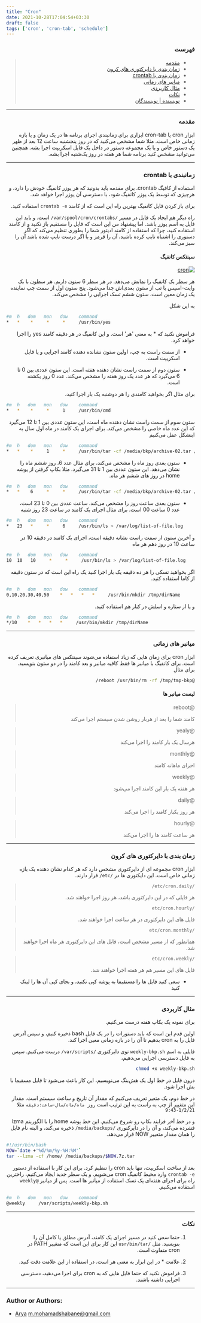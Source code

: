 ```yaml
---
title: "Cron"
date: 2021-10-28T17:04:54+03:30
draft: false
tags: ['cron', 'cron-tab', 'schedule']
---
```


<div dir='rtl'>


### فهرست
> - [مقدمه](#مقدمه)
> - [زمان بندی با دایرکتوری های کرون](#زمان-بندی-با-دایرکتوری-های-کرون)
> - [زمان بندی با crontab](#زمانبندی-با-crontab)
> - [میانبر های زمانی](#میانبر-های-زمانی)
> - [مثال کاربردی](#مثال-کاربردی)
> - [نکات](#نکات)
> - [نویسنده | نویسندگان](#author-or-authors)

---

### مقدمه
ابزار
cron
یا
cron-tab
ابزاری برای زمانبندی اجرای برنامه ها در یک زمان و یا بازه زمانی خاص است.
مثلا شما مشخص می‌کنید که در روز پنجشنبه ساعت 12 بعد از ظهر یک دستور خاص و یا یک مجموعه دستور در داخل یک فایل اسکریپت اجرا بشه.
همچنین می‌توانید مشخص کنید برنامه شما هر هفته در روز یک‌شنبه اجرا بشه.

---


### زمانبندی با crontab
استفاده از کافیگ
crontab.
برای مقدمه باید بدونید که هر یوزر کانفیگ خودش را دارد، و هرچیزی که توسط یک یوزر کانفیگ شود، با دسترسی آن یوزر اجرا خواهد شد.

برای باز کردن فایل کانفیگ بهترین راه این است که از کامند
`crontab -e`
استفاده کنید.

راه دیگر هم ایجاد یک فایل در مسیر
`/var/spool/cron/crontabs/`
است. و باید این فایل به اسم یوزر باشد.
اما پیشنهاد من این است که فایل را مستقیم باز نکنید و از کامند استفاده کنید، چرا که استفاده از کامند ادیتور شما را بطوری تنظیم می‌کند که اگر دستوری را اشتباه تایپ کرده باشید، آن را قرمز و یا اگر درست تایپ شده باشد آن را سبز می‌کند.

#### سینتکس کانفیگ
[![cron](field.png)](field.png)

هر سطر یک کانفیگ را نمایش می‌دهد. در هر سطر 6 ستون داریم.
هر سطون با یک وایت-اسپس  یا تب از ستون بعدی‌اش جدا می‌شود.
پنج ستون اول از سمت چپ نماینده یک زمان معین است. ستون ششم تسک اجرایی را مشخص می‌کند.

به این شکل
<div dir='ltr'>

```bash
#m  h   dom   mon   dow    command
*   *    *     *     *     /usr/bin/yes
```
</div>

فراموش نکنید که * به معنی 'هر' است. و این کانفیگ در هر دقیقه کامند
yes
را اجرا خواهد کرد.


- از سمت راست به چپ، اولین ستون نشانده دهنده کامند اجرایی و یا فایل اسکریپت است.

- ستون دوم از سمت راست نشان دهنده هفته است. این ستون عددی بین 0 تا 6 می‌گیرد که هر عدد یک روز هفته را مشخص می‌کند. عدد 0 روز یکشنه است.

برای مثال اگر بخواهید کامندی را هر دوشنبه یک بار اجرا کنید،
<div dir='ltr'>

```bash
#m  h   dom   mon   dow    command
*   *    *     *     1     /usr/bin/cmd
```
</div>


ستون سوم از سمت راست نشان دهنده ماه است، این ستون عددی بین 1 تا 12 می‌گیرد که این عدد ماه خاصی را مشخص می‌کند. برای اجرای یک کامند در ماه اول سال به اینشکل عمل می‌کنیم
<div dir='ltr'>

```bash
#m  h   dom   mon   dow    command
*   *    *     1     *     /usr/bin/tar -cf /media/bkp/archive-02.tar /home/
```
</div>

- ستون بعدی روز ماه را مشخص می‌کند، برای مثال عدد 6، روز ششم ماه را نشان می‌دهد. این ستون عددی بین 1 تا 31 می‌گیرد.
مثلا بکاپ گرفتن از پوشه
home
در روز های ششم هر ماه.
<div dir='ltr'>

```bash
#m  h   dom   mon   dow    command
*   *    6     *     *     /usr/bin/tar -cf /media/bkp/archive-02.tar /home/
```
</div>


- ستون بعدی ساعت روز را مشخص می‌کند. ساعت عددی بین 0 تا 23 است، عدد 0 ساعت 00 است.
برای مثال اجرای یک کامند در ساعت 23 روز شنبه
<div dir='ltr'>

```bash
#m  h   dom   mon   dow    command
*   23   *     *     6     /usr/bin/ls > /var/log/list-of-file.log
```
</div>


و آخرین ستون از سمت راست نشانه دقیقه است، اجرای یک کامند در دقیقه 10 در ساعت 10 در روز دهم هر ماه 
<div dir='ltr'>

```bash
#m  h   dom   mon   dow    command
10  10   10     *     *     /usr/bin/ls > /var/log/list-of-file.log
```
</div>

اگر بخواهید تسکی را هر ده دقیقه یک بار اجرا کنید یک راه این است که در ستون دقیقه از کاما استفاده کنید.
<div dir='ltr'>

```bash
#m  h   dom   mon   dow    command
0,10,20,30,40,50    *   *   *   *     /usr/bin/mkdir /tmp/dirName
```
</div>

و یا از ستاره و اسلش در کنار هم استفاده کنید.
<div dir='ltr'>

```bash
#m  h   dom   mon   dow    command
*/10    *   *   *   *     /usr/bin/mkdir /tmp/dirName
```
</div>

---

### میانبر های زمانی

ابزار
cron
برای زمان هایی که زیاد استفاده می‌شوند سینتکس های میانبری تعریف کرده است.
برای کانفیگ با میانبر ها فقط کافیه میانبر و بعد کامند را در دو ستون بنویسید. برای مثال
```bash
@reboot /usr/bin/rm -rf /tmp/tmp-bkp/
```
#### لیست میانبر ها

> @reboot
>
> کامند شما را بعد از هربار روشن شدن سیستم اجرا می‌کند

> @yealy
>
> هرسال یک بار کامند را اجرا می‌کند

> @monthly
>
> اجرای ماهانه کامند

> @weekly
>
> هر هفته یک بار این کامند اجرا می‌شود

> @daily
>
> هر روز یکبار کامند را اجرا می‌کند

> @hourly
>
> هر ساعت کامند ها را اجرا می‌کند

---

### زمان بندی با دایرکتوری های کرون

ابزار
cron
مجموعه ای از دایرکتوری مشخص دارد که هر کدام نشان دهنده یک بازه زمانی خاص است.
این دایکتوری ها در
`/etc/`
قرار دارند.


> `/etc/cron.daily/`
>
> هر فایلی که در این دایرکتوری باشد، هر روز اجرا خواهند شد.

> `/etc/cron.hourly`
>
> فایل های این دایرکتوری در هر ساعت اجرا خواهند شد.

> `/etc/cron.monthly`
>
> همانطور که از مسیر مشخص است، فایل های این دایرکتوری هر ماه اجرا خواهند شد.

> `/etc/cron.weekly`
>
> فایل های این مسیر هم هر هفته اجرا خواهند شد.

- سعی کنید فایل ها را مستقیما به پوشه کپی نکنید، و بجای کپی آن ها را لینک کنید

---

### مثال کاربردی
برای نمونه یک بکاپ هفته درست می‌کنیم.

اولین قدم این است که باید دستورات را در یک فایل
bash
ذخیره کنیم، و سپس آدرس فایل را به
cron
بدهیم تا آن را در بازه زمانی معین اجرا کند.

فایلی به اسم
`weekly-bkp.sh`
توی دایرکتوری
`/var/scripts/`
درست می‌کنیم.
سپس به فایل دسترسی اجرایی می‌دهیم،
```bash
chmod +x weekly-bkp.sh
```

درون فایل در خط اول یک هش‌بنگ می‌نویسیم، این کار باعث می‌شود تا فایل مسقیما با بش اجرا شود.

در خط دوم، یک متغیر تعریف می‌کنیم که مقدار آن تاریخ و ساعت سیستم است.
مقدار این متغییر از چپ به راست به این ترتیب است
`روز ماه/ماه/سال-ساعت:دقیقه`
مثلا
`1/2/21-9:43`

و در خط آخر فرایند بکاپ رو شروع می‌کنیم. این خط پوشه
home
را با
الگوریتم
lzma
فشرده می‌کند، و آن را در دایرکتوری 
`/media/backups/`
ذخیره می‌کند، 
و البته نام فایل را همان مقدار متغییر
NOW
قرار می‌دهد.
<div dir='ltr'>

```bash
#!/usr/bin/bash
NOW=`date +'%d/%m/%y-%H:%M'`
tar --lzma -cf /home/ /media/backups/$NOW.7z.tar
```
</div>

بعد از ساخت اسکریپت، تنها باید
cron
را تنظیم کرد.
برای این کار با استفاده از دستور
`crontab -e`
وارد محیط کانفیگ
cron
می‌شویم. و یک سطر جدید ایجاد می‌کنیم، راحترین راه برای اجرای هفته‌ای یک تسک استفاده از میانبر ها است. پس از میانبر
`@weekly`
استفاده می‌کنیم.
<div dir='ltr'>

```bash
#m  h   dom   mon   dow    command
@weekly     /var/scripts/weekly-bkp.sh
```
</div>


---


### نکات

1. حتما سعی کنید در مسیر اجرای یک کامند، آدرس مطلق یا کامل آن را بنویسید. مثل
`/usr/bin/tar`
این کار برای این است که متغییر
PATH
در
cron
متفاوت است.

2. علامت * در این ابزار به معنی هر است. در استفاده از این علامت دقت کنید.

3. فراموش نکنید که حتما فایل هایی که به
cron
برای اجرا می‌دهید، دسترسی اجرایی داشته باشند.

</div>

---
### Author or Authors:

- [Arya](https://github.com/shabane) <m.mohamadshabane@gmail.com>
